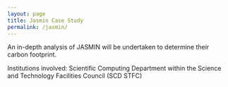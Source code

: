 ```yaml
---
layout: page
title: Jasmin Case Study
permalink: /jasmin/
---
```


An in-depth analysis of JASMIN will be undertaken to determine their carbon footprint.

Institutions involved: Scientific Computing Department within the Science and Technology Facilities Council (SCD STFC)

